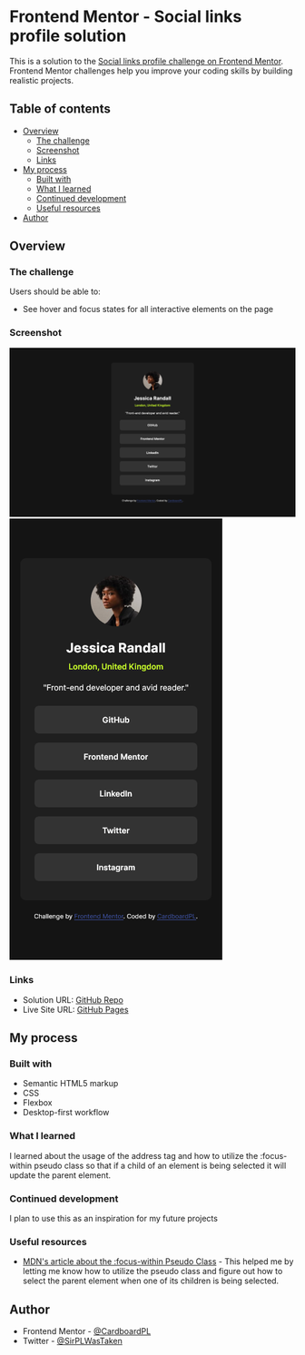 # Frontend Mentor - Social links profile solution

This is a solution to the [Social links profile challenge on Frontend Mentor](https://www.frontendmentor.io/challenges/social-links-profile-UG32l9m6dQ). Frontend Mentor challenges help you improve your coding skills by building realistic projects. 

## Table of contents

- [Overview](#overview)
  - [The challenge](#the-challenge)
  - [Screenshot](#screenshot)
  - [Links](#links)
- [My process](#my-process)
  - [Built with](#built-with)
  - [What I learned](#what-i-learned)
  - [Continued development](#continued-development)
  - [Useful resources](#useful-resources)
- [Author](#author)

## Overview

### The challenge

Users should be able to:

- See hover and focus states for all interactive elements on the page

### Screenshot

![](./screenshots/desktop-preview.png)
![](./screenshots/mobile-preview.png)

### Links

- Solution URL: [GitHub Repo](https://github.com/CardboardPL/Frontend-Mentor-Social-links-profile)
- Live Site URL: [GitHub Pages](https://cardboardpl.github.io/Frontend-Mentor-Social-links-profile/)

## My process

### Built with

- Semantic HTML5 markup
- CSS
- Flexbox
- Desktop-first workflow

### What I learned

I learned about the usage of the address tag and how to utilize the :focus-within pseudo class so that if a child of an element is being selected it will update the parent element.

### Continued development

I plan to use this as an inspiration for my future projects

### Useful resources

- [MDN's article about the :focus-within Pseudo Class](https://developer.mozilla.org/en-US/docs/Web/CSS/:focus-within) - This helped me by letting me know how to utilize the pseudo class and figure out how to select the parent element when one of its children is being selected.

## Author

- Frontend Mentor - [@CardboardPL](https://www.frontendmentor.io/profile/CardboardPL)
- Twitter - [@SirPLWasTaken](https://www.twitter.com/SirPLWasTaken)
